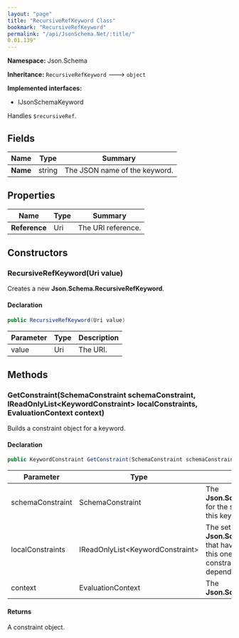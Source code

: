 ```yaml
---
layout: "page"
title: "RecursiveRefKeyword Class"
bookmark: "RecursiveRefKeyword"
permalink: "/api/JsonSchema.Net/:title/"
0.01.139"
---
```

**Namespace:** Json.Schema

**Inheritance:**
`RecursiveRefKeyword`
 🡒 
`object`

**Implemented interfaces:**

- IJsonSchemaKeyword

Handles `$recursiveRef`.

## Fields

| Name | Type | Summary |
|---|---|---|
| **Name** | string | The JSON name of the keyword. |

## Properties

| Name | Type | Summary |
|---|---|---|
| **Reference** | Uri | The URI reference. |

## Constructors

### RecursiveRefKeyword(Uri value)

Creates a new **Json.Schema.RecursiveRefKeyword**.

#### Declaration

```c#
public RecursiveRefKeyword(Uri value)
```

| Parameter | Type | Description |
|---|---|---|
| value | Uri | The URI. |


## Methods

### GetConstraint(SchemaConstraint schemaConstraint, IReadOnlyList\<KeywordConstraint\> localConstraints, EvaluationContext context)

Builds a constraint object for a keyword.

#### Declaration

```c#
public KeywordConstraint GetConstraint(SchemaConstraint schemaConstraint, IReadOnlyList<KeywordConstraint> localConstraints, EvaluationContext context)
```

| Parameter | Type | Description |
|---|---|---|
| schemaConstraint | SchemaConstraint | The **Json.Schema.SchemaConstraint** for the schema object that houses this keyword. |
| localConstraints | IReadOnlyList\<KeywordConstraint\> | The set of other **Json.Schema.KeywordConstraint**s that have been processed prior to this one. Will contain the constraints for keyword dependencies. |
| context | EvaluationContext | The **Json.Schema.EvaluationContext**. |


#### Returns

A constraint object.

